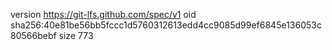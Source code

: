 version https://git-lfs.github.com/spec/v1
oid sha256:40e81be56bb5fccc1d5760312613edd4cc9085d99ef6845e136053c80566bebf
size 773
